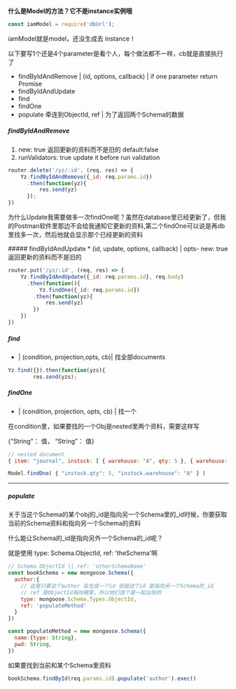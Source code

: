 <b>什么是Model的方法？它不是instance实例哦</b>

``` javascript
const iamModel = require('dbUrl');
```
<p>iamModel就是model，还没生成去 instance！</p>
<p>以下要写1个还是4个parameter是看个人，每个做法都不一样，cb就是直接执行了</p>

* findByIdAndRemove | (id, options, callback)    | if one parameter return Promise 
* findByIdAndUpdate
* find          
* findOne
* populate 牵连到ObjectId, ref | 为了返回两个Schema的数据


##### findByIdAndRemove
1. new: true 返回更新的资料而不是旧的  default:false
2. runValidators: true update it before run validation

``` javascript
router.delete('/yz/:id', (req, res) => {
    Yz.findByIdAndRemove({_id: req.params.id})
      .then(function(yz){
          res.send(yz)
      });
})
```
<p>为什么Update我需要做多一次findOne呢？虽然在database里已经更新了，但我的Postman软件里那边不会给我通知它更新的资料,第二个findOne可以说是再db里找多一次，然后他就会显示那个已经更新的资料</p>
#####  findByIdAndUpdate
* (id, update, options, callback) | opts- new: true 返回更新的资料而不是旧的


``` javascript 
router.put('/yz/:id', (req, res) => {
    Yz.findByIdAndUpdate({_id: req.params.id}, req.body)
      .then(function(){
          Yz.findOne({_id: req.params.id})
        .then(function(yz){
            res.send(yz)
        })
    })
})
```
##### find
* | (condition, projection,opts, cb)| 找全部documents

``` javascript 
Yz.find({}).then(function(yzs){
        res.send(yzs);
 ```
 
##### findOne
* | (condition, projection, opts, cb) | 找一个
<p>在condition里，如果要找的一个Obj是nested里两个资料，需要这样写<p>
<p> {“String”： 值， “String”： 值} </p>

``` javascript
// nested document
{ item: "journal", instock: [ { warehouse: "A", qty: 5 }, { warehouse: "C", qty: 15 } ]

Model.findOne( { "instock.qty": 5, "instock.warehouse": "A" } )
```


------------------

##### populate
<p>关于当这个Schema的某个obj的_id是指向另一个Schema里的_id时候，你要获取当前的Schema资料和指向另一个Schema的资料</p>
<p>什么能让Schema的_id是指向另外一个Schema的_id呢？</p>
<p>就是使用 type: Schema.ObjectId, ref: 'theSchema'啊</p>

``` javascript
// Schema.ObjectId || ref: 'otherSchemaName'
const bookSchema = new mongoose.Schema({
  author:{
    // 这是只要这个author 会生成一个id 但是这个id 是指向另一个Schema的_id
    // ref 是ObjectId指向哪里，所以他们连个是一起出现的
    type: mongoose.Schema.Types.ObjectId,
    ref: 'populateMethod'
  }
})
```

``` javascript
const populateMethod = new mongoose.Schema({
  name:{type: String},
  pwd: String,
})
```
<p>如果要找到当前和某个Schema里资料</p>

``` javascript
bookSchema.findById(req.params.id).populate('author').exec()
```





